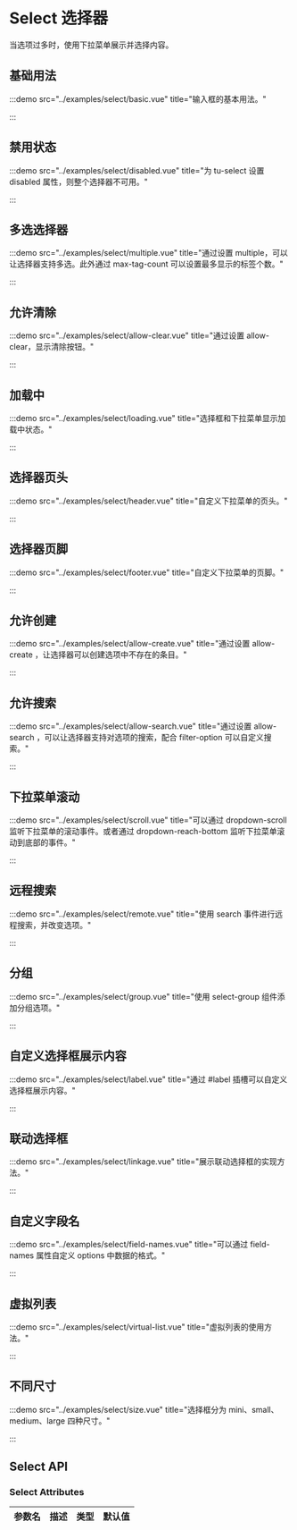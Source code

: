 # Select 选择器

当选项过多时，使用下拉菜单展示并选择内容。

## 基础用法

:::demo src="../examples/select/basic.vue" title="输入框的基本用法。"

:::

## 禁用状态

:::demo src="../examples/select/disabled.vue" title="为 tu-select 设置 disabled  属性，则整个选择器不可用。"

:::

## 多选选择器

:::demo src="../examples/select/multiple.vue" title="通过设置 multiple，可以让选择器支持多选。此外通过 max-tag-count 可以设置最多显示的标签个数。"

:::

## 允许清除

:::demo src="../examples/select/allow-clear.vue" title="通过设置 allow-clear，显示清除按钮。"

:::

## 加载中

:::demo src="../examples/select/loading.vue" title="选择框和下拉菜单显示加载中状态。"

:::

## 选择器页头

:::demo src="../examples/select/header.vue" title="自定义下拉菜单的页头。"

:::

## 选择器页脚

:::demo src="../examples/select/footer.vue" title="自定义下拉菜单的页脚。"

:::

## 允许创建

:::demo src="../examples/select/allow-create.vue" title="通过设置 allow-create ，让选择器可以创建选项中不存在的条目。"

:::

## 允许搜索

:::demo src="../examples/select/allow-search.vue" title="通过设置 allow-search ，可以让选择器支持对选项的搜索，配合 filter-option 可以自定义搜索。"

:::

## 下拉菜单滚动

:::demo src="../examples/select/scroll.vue" title="可以通过 dropdown-scroll 监听下拉菜单的滚动事件。或者通过 dropdown-reach-bottom 监听下拉菜单滚动到底部的事件。"

:::

## 远程搜索

:::demo src="../examples/select/remote.vue" title="使用 search 事件进行远程搜索，并改变选项。"

:::

## 分组

:::demo src="../examples/select/group.vue" title="使用 select-group 组件添加分组选项。"

:::

## 自定义选择框展示内容

:::demo src="../examples/select/label.vue" title="通过 #label 插槽可以自定义选择框展示内容。"

:::

## 联动选择框

:::demo src="../examples/select/linkage.vue" title="展示联动选择框的实现方法。"

:::

## 自定义字段名

:::demo src="../examples/select/field-names.vue" title="可以通过 field-names 属性自定义 options 中数据的格式。"

:::

## 虚拟列表

:::demo src="../examples/select/virtual-list.vue" title="虚拟列表的使用方法。"

:::

## 不同尺寸

:::demo src="../examples/select/size.vue" title="选择框分为 mini、small、medium、large 四种尺寸。"

:::

## Select API

### Select Attributes

| 参数名 | 描述 | 类型 | 默认值 |
| ------ | ---- | ---- | :----: |